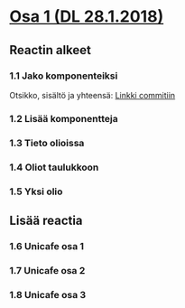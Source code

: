# [Osa 1 (DL 28.1.2018)](https://fullstack-hy.github.io/teht%C3%A4v%C3%A4t/#osa-1)

## Reactin alkeet

### 1.1 Jako komponenteiksi
Otsikko, sisältö ja yhteensä: [Linkki commitiin](https://github.com/lopossumi/fullstack-websoke/commit/2dd916e24062de9d3fd00fb4324ba82aad4fa941#diff-0da21ce95c5b531e15a3038a71b5d0f6)
### 1.2 Lisää komponentteja

### 1.3 Tieto olioissa

### 1.4 Oliot taulukkoon

### 1.5 Yksi olio

## Lisää reactia

### 1.6 Unicafe osa 1

### 1.7 Unicafe osa 2

### 1.8 Unicafe osa 3